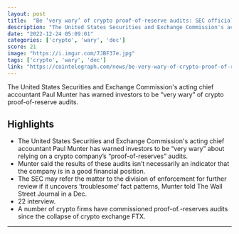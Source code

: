 ```yaml
---
layout: post
title:  "Be ‘very wary’ of crypto proof-of-reserve audits: SEC official"
description: "The United States Securities and Exchange Commission's acting chief accountant Paul Munter has warned investors to be “very wary” of crypto proof-of-reserve audits."
date: "2022-12-24 05:09:01"
categories: ['crypto', 'wary', 'dec']
score: 21
image: "https://i.imgur.com/7JBF37e.jpg"
tags: ['crypto', 'wary', 'dec']
link: "https://cointelegraph.com/news/be-very-wary-of-crypto-proof-of-reserve-audits-sec-official"
---
```


The United States Securities and Exchange Commission's acting chief accountant Paul Munter has warned investors to be “very wary” of crypto proof-of-reserve audits.

## Highlights

- The United States Securities and Exchange Commission's acting chief accountant Paul Munter has warned investors to be “very wary” about relying on a crypto company’s “proof-of-reserves” audits.
- Munter said the results of these audits isn’t necessarily an indicator that the company is in a good financial position.
- The SEC may refer the matter to the division of enforcement for further review if it uncovers ‘troublesome’ fact patterns, Munter told The Wall Street Journal in a Dec.
- 22 interview.
- A number of crypto firms have commissioned proof-of.-reserves audits since the collapse of crypto exchange FTX.

---
